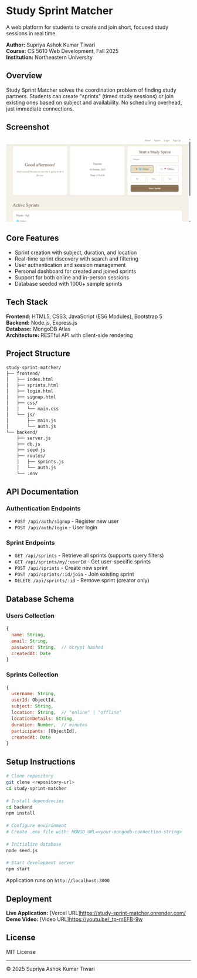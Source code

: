 # Study Sprint Matcher

A web platform for students to create and join short, focused study sessions in real time.

**Author:** Supriya Ashok Kumar Tiwari  
**Course:** CS 5610 Web Development, Fall 2025  
**Institution:** Northeastern University

## Overview

Study Sprint Matcher solves the coordination problem of finding study partners. Students can create "sprints" (timed study sessions) or join existing ones based on subject and availability. No scheduling overhead, just immediate connections.

## Screenshot

![Application Homepage](/frontend/images/homepage.png)

## Core Features

- Sprint creation with subject, duration, and location
- Real-time sprint discovery with search and filtering
- User authentication and session management
- Personal dashboard for created and joined sprints
- Support for both online and in-person sessions
- Database seeded with 1000+ sample sprints

## Tech Stack

**Frontend:** HTML5, CSS3, JavaScript (ES6 Modules), Bootstrap 5  
**Backend:** Node.js, Express.js  
**Database:** MongoDB Atlas  
**Architecture:** RESTful API with client-side rendering

## Project Structure

```
study-sprint-matcher/
├── frontend/
│   ├── index.html
│   ├── sprints.html
│   ├── login.html
│   ├── signup.html
│   ├── css/
│   │   └── main.css
│   └── js/
│       ├── main.js
│       └── auth.js
└── backend/
    ├── server.js
    ├── db.js
    ├── seed.js
    ├── routes/
    │   ├── sprints.js
    │   └── auth.js
    └── .env
```

## API Documentation

### Authentication Endpoints
- `POST /api/auth/signup` - Register new user
- `POST /api/auth/login` - User login

### Sprint Endpoints
- `GET /api/sprints` - Retrieve all sprints (supports query filters)
- `GET /api/sprints/my/:userId` - Get user-specific sprints
- `POST /api/sprints` - Create new sprint
- `POST /api/sprints/:id/join` - Join existing sprint
- `DELETE /api/sprints/:id` - Remove sprint (creator only)

## Database Schema

### Users Collection
```javascript
{
  name: String,
  email: String,
  password: String,  // bcrypt hashed
  createdAt: Date
}
```

### Sprints Collection
```javascript
{
  username: String,
  userId: ObjectId,
  subject: String,
  location: String,  // "online" | "offline"
  locationDetails: String,
  duration: Number,  // minutes
  participants: [ObjectId],
  createdAt: Date
}
```

## Setup Instructions

```bash
# Clone repository
git clone <repository-url>
cd study-sprint-matcher

# Install dependencies
cd backend
npm install

# Configure environment
# Create .env file with: MONGO_URL=<your-mongodb-connection-string>

# Initialize database
node seed.js

# Start development server
npm start
```

Application runs on `http://localhost:3000`

## Deployment

**Live Application:** [Vercel URL]https://study-sprint-matcher.onrender.com/
**Demo Video:** [Video URL]https://youtu.be/_tp-mEFB-9w

## License

MIT License

---

© 2025 Supriya Ashok Kumar Tiwari
